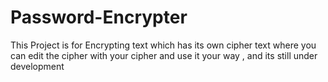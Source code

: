 # Password-Encrypter
This Project is for Encrypting text which has its own cipher text where you can edit the cipher with your cipher and use it your way , and its still under development 
